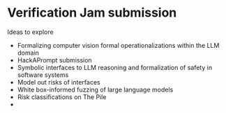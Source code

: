 # Verification Jam submission

Ideas to explore

- Formalizing computer vision formal operationalizations within the LLM domain
- HackAPrompt submission
- Symbolic interfaces to LLM reasoning and formalization of safety in software systems
- Model out risks of interfaces
- White box-informed fuzzing of large language models
- Risk classifications on The Pile
-
